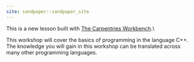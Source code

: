 ```yaml
---
site: sandpaper::sandpaper_site
---
```


This is a new lesson built with [The Carpentries Workbench][workbench].\

This workshop will cover the basics of programming in the language C++. The knowledge you will gain in this workshop can be translated across many other programming languages.

[workbench]: https://carpentries.github.io/sandpaper-docs

